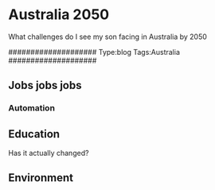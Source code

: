# Australia 2050

What challenges do I see my son facing in Australia by 2050

####################
Type:blog
Tags:Australia
####################
## Jobs jobs jobs
### Automation

## Education
Has it actually changed?

## Environment